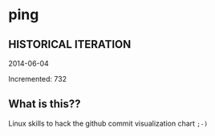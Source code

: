# ping

## HISTORICAL ITERATION
2014-06-04

Incremented: 732

## What is this?? 
Linux skills to hack the github commit visualization chart `;-)`
